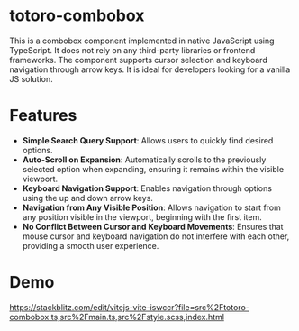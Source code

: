 # totoro-combobox

This is a combobox component implemented in native JavaScript using TypeScript. It does not rely on any third-party libraries or frontend frameworks. The component supports cursor selection and keyboard navigation through arrow keys. It is ideal for developers looking for a vanilla JS solution.

# Features

- **Simple Search Query Support**: Allows users to quickly find desired options.
- **Auto-Scroll on Expansion**: Automatically scrolls to the previously selected option when expanding, ensuring it remains within the visible viewport.
- **Keyboard Navigation Support**: Enables navigation through options using the up and down arrow keys.
- **Navigation from Any Visible Position**: Allows navigation to start from any position visible in the viewport, beginning with the first item.
- **No Conflict Between Cursor and Keyboard Movements**: Ensures that mouse cursor and keyboard navigation do not interfere with each other, providing a smooth user experience.

# Demo

https://stackblitz.com/edit/vitejs-vite-iswccr?file=src%2Ftotoro-combobox.ts,src%2Fmain.ts,src%2Fstyle.scss,index.html

